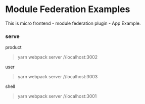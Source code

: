 # Module Federation Examples

This is micro frontend - module federation plugin - App Example.

### serve

product
> yarn webpack server   //localhost:3002

user
> yarn webpack server   //localhost:3003

shell
> yarn webpack server   //localhost:3001
